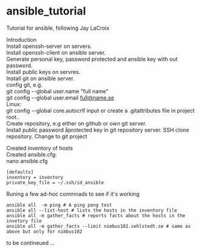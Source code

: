 # ansible_tutorial

Tutorial for ansible, following Jay LaCroix  

Introduction  
Install openssh-server on servers.  
Install openssh-client on ansible server.  
Generate personal key, password protected and ansible key with out password.  
Install public keys on servres.  
Install git on ansible server.  
config git, e.g.  
git config --global user.name "full name"  
git config --global user.email  full@name.se  
Linux:  
git config --global core.autocrlf input
or create a .gitattributes file in project root..  
Create repository, e.g either on github or own git server.  
Install public password åprotected key in git repository server.
SSH clone repository. Change to git project  

Created inventory of hosts  
Created ansible.cfg:  
nano ansible.cfg   

    [defaults]  
    inventory = inventory  
    private_key_file = ~/.ssh/id_ansible  
  
  
Runing a few ad-hoc commnads to see if it's working  

    ansible all  -m ping # A ping pong test  
    ansible all --list-host # lists the hosts in the inventory file  
    ansible all -m gather_facts # reports facts about the hosts in the invetory file  
    ansible all -m gather_facts --limit nimbus102.sehlstedt.se # same as above but only for nimbus102  
  
to be contineued ...  



